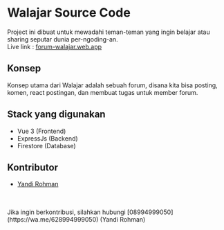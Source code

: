 # Walajar Source Code
Project ini dibuat untuk mewadahi teman-teman yang ingin belajar atau sharing seputar dunia per-ngoding-an.<br>
Live link : [forum-walajar.web.app](https://forum-walajar.web.app)

## Konsep
Konsep utama dari Walajar adalah sebuah forum, disana kita bisa posting, komen, react postingan, dan membuat tugas untuk member forum.

## Stack yang digunakan
- Vue 3 (Frontend)
- ExpressJs (Backend)
- Firestore (Database)

## Kontributor

- [Yandi Rohman](https://github.com/yandyrohman)
<br/>
<br/>
Jika ingin berkontribusi, silahkan hubungi [08994999050](https://wa.me/628994999050) (Yandi Rohman)

